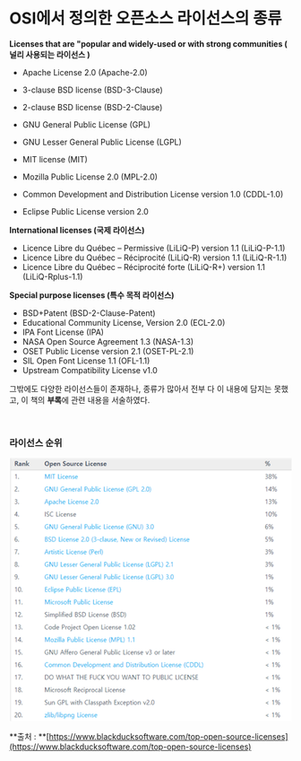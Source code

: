 # OSI에서 정의한 오픈소스 라이선스의 종류



**Licenses that are "popular and widely-used or with strong communities \( 널리 사용되는 라이선스 \)**

* Apache License 2.0 \(Apache-2.0\) 

* 3-clause BSD license \(BSD-3-Clause\) 
* 2-clause BSD license \(BSD-2-Clause\)
* GNU General Public License \(GPL\)
* GNU Lesser General Public License \(LGPL\)
* MIT license \(MIT\)
* Mozilla Public License 2.0 \(MPL-2.0\)
* Common Development and Distribution License version 1.0 \(CDDL-1.0\)
* Eclipse Public License version 2.0

**International licenses \(국제 라이선스\)**

* Licence Libre du Québec – Permissive \(LiLiQ-P\) version 1.1 \(LiLiQ-P-1.1\)
* Licence Libre du Québec – Réciprocité \(LiLiQ-R\) version 1.1 \(LiLiQ-R-1.1\)
* Licence Libre du Québec – Réciprocité forte \(LiLiQ-R+\) version 1.1 \(LiLiQ-Rplus-1.1\)

**Special purpose licenses \(특수 목적 라이선스\)**

* BSD+Patent \(BSD-2-Clause-Patent\)
* Educational Community License, Version 2.0 \(ECL-2.0\)
* IPA Font License \(IPA\)
* NASA Open Source Agreement 1.3 \(NASA-1.3\)
* OSET Public License version 2.1 \(OSET-PL-2.1\)
* SIL Open Font License 1.1 \(OFL-1.1\)
* Upstream Compatibility License v1.0

그밖에도 다양한 라이선스들이 존재하나, 종류가 많아서 전부 다 이 내용에 담지는 못했고, 이 책의 **부록**에 관련 내용을 서술하였다.

&nbsp;
&nbsp;

### 라이선스 순위

![](/assets/image01.png)

**출처 : **[https://www.blackducksoftware.com/top-open-source-licenses](https://www.blackducksoftware.com/top-open-source-licenses)

